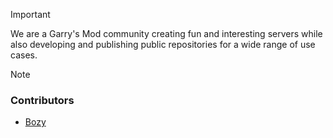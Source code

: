 > [!IMPORTANT]
> We are a Garry's Mod community creating fun and interesting servers while also developing and publishing public repositories for a wide range of use cases.

> [!NOTE]
> ### Contributors
> * [Bozy](https://github.com/B0zy)